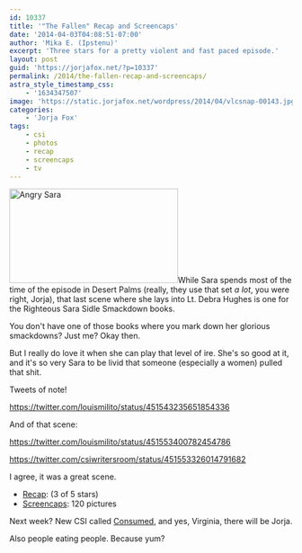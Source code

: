 ```yaml
---
id: 10337
title: '"The Fallen" Recap and Screencaps'
date: '2014-04-03T04:08:51-07:00'
author: 'Mika E. (Ipstenu)'
excerpt: 'Three stars for a pretty violent and fast paced episode.'
layout: post
guid: 'https://jorjafox.net/?p=10337'
permalink: /2014/the-fallen-recap-and-screencaps/
astra_style_timestamp_css:
    - '1634347507'
image: 'https://static.jorjafox.net/wordpress/2014/04/vlcsnap-00143.jpg'
categories:
    - 'Jorja Fox'
tags:
    - csi
    - photos
    - recap
    - screencaps
    - tv
---
```


<img class="alignleft size-medium wp-image-10342" src="//jfo-static.net/wordpress/2014/04/vlcsnap-00143.jpg" alt="Angry Sara" width="300" height="168" />While Sara spends most of the time of the episode in Desert Palms (really, they use that set <em>a lot</em>, you were right, Jorja), that last scene where she lays into Lt. Debra Hughes is one for the Righteous Sara Sidle Smackdown books.

You don't have one of those books where you mark down her glorious smackdowns? Just me? Okay then.

But I really do love it when she can play that level of ire. She's so good at it, and it's so very Sara to be livid that someone (especially a women) pulled that shit.

Tweets of note!

https://twitter.com/louismilito/status/451543235651854336

And of that scene:

https://twitter.com/louismilito/status/451553400782454786

https://twitter.com/csiwritersroom/status/451553326014791682

I agree, it was a great scene.
<ul>
 	<li><a href="https://jorjafox.net/wiki/The_Fallen">Recap</a>: (3 of 5 stars)</li>
 	<li><a href="https://jorjafox.net/gallery/tv/csi/season14/19-fallen">Screencaps</a>: 120 pictures</li>
</ul>
Next week? New CSI called <a href="https://jorjafox.net/wiki/Consumed">Consumed</a>, and yes, Virginia, there will be Jorja.

Also people eating people. Because yum?
